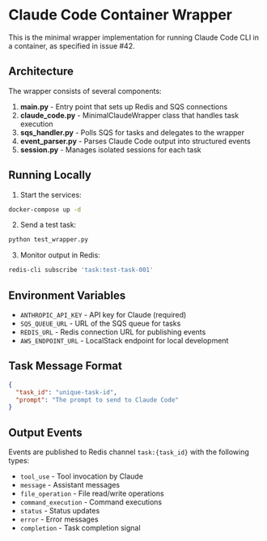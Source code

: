 # Claude Code Container Wrapper

This is the minimal wrapper implementation for running Claude Code CLI in a container, as specified in issue #42.

## Architecture

The wrapper consists of several components:

1. **main.py** - Entry point that sets up Redis and SQS connections
2. **claude_code.py** - MinimalClaudeWrapper class that handles task execution
3. **sqs_handler.py** - Polls SQS for tasks and delegates to the wrapper
4. **event_parser.py** - Parses Claude Code output into structured events
5. **session.py** - Manages isolated sessions for each task

## Running Locally

1. Start the services:
```bash
docker-compose up -d
```

2. Send a test task:
```bash
python test_wrapper.py
```

3. Monitor output in Redis:
```bash
redis-cli subscribe 'task:test-task-001'
```

## Environment Variables

- `ANTHROPIC_API_KEY` - API key for Claude (required)
- `SQS_QUEUE_URL` - URL of the SQS queue for tasks
- `REDIS_URL` - Redis connection URL for publishing events
- `AWS_ENDPOINT_URL` - LocalStack endpoint for local development

## Task Message Format

```json
{
  "task_id": "unique-task-id",
  "prompt": "The prompt to send to Claude Code"
}
```

## Output Events

Events are published to Redis channel `task:{task_id}` with the following types:

- `tool_use` - Tool invocation by Claude
- `message` - Assistant messages
- `file_operation` - File read/write operations
- `command_execution` - Command executions
- `status` - Status updates
- `error` - Error messages
- `completion` - Task completion signal